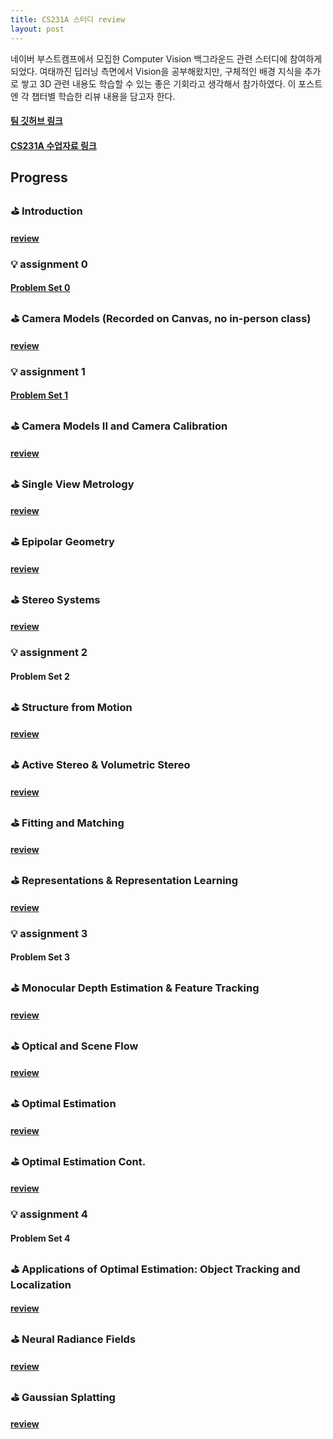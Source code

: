 ```yaml
---
title: CS231A 스터디 review
layout: post
---
```


네이버 부스트캠프에서 모집한 Computer Vision 백그라운드 관련 스터디에 참여하게 되었다.
여태까진 딥러닝 측면에서 Vision을 공부해왔지만, 구체적인 배경 지식을 추가로 쌓고 3D 관련 내용도 학습할 수 있는 좋은 기회라고 생각해서 참가하였다.
이 포스트엔 각 챕터별 학습한 리뷰 내용을 담고자 한다.

#### [팀 깃허브 링크](https://github.com/boyamie/CS231A_study)
#### [CS231A 수업자료 링크](https://web.stanford.edu/class/cs231a/syllabus.html)


## Progress
### ⛳️ Introduction
#### [review](https://haneol-kijm.github.io/2024/08/22/CS231A-001)

### 💡 assignment 0
#### [Problem Set 0](https://haneol-kijm.github.io/2024/08/24/CS231A-ps0)

### ⛳️ Camera Models (Recorded on Canvas, no in-person class)
#### [review](https://haneol-kijm.github.io/2024/08/22/CS231A-002)

### 💡 assignment 1
#### [Problem Set 1](https://haneol-kijm.github.io/2024/08/24/CS231A-ps1)

### ⛳️ Camera Models II and Camera Calibration
#### [review](https://haneol-kijm.github.io/2024/08/27/CS231A-003)

### ⛳️ Single View Metrology
#### [review](https://haneol-kijm.github.io/2024/08/28/CS231A-004)

### ⛳️ Epipolar Geometry
#### [review](https://haneol-kijm.github.io/2024/08/29/CS231A-005)

### ⛳️ Stereo Systems
#### [review](https://haneol-kijm.github.io/2024/09/02/CS231A-006)

### 💡 assignment 2
#### Problem Set 2

### ⛳️ 	Structure from Motion
#### [review](https://haneol-kijm.github.io/2024/09/03/CS231A-007)

### ⛳️ Active Stereo & Volumetric Stereo
#### [review](https://haneol-kijm.github.io/2024/09/05/CS231A-008)

### ⛳️ Fitting and Matching
#### [review](https://haneol-kijm.github.io/2024/09/09/CS231A-009)

### ⛳️ Representations & Representation Learning
#### [review](https://haneol-kijm.github.io/2024/09/10/CS231A-010)

### 💡 assignment 3
#### Problem Set 3

### ⛳️ Monocular Depth Estimation & Feature Tracking
#### [review](https://haneol-kijm.github.io/2024/09/11/CS231A-011)

### ⛳️ Optical and Scene Flow
#### [review](https://haneol-kijm.github.io/2024/09/16/CS231A-012)

### ⛳️ Optimal Estimation
#### [review](https://haneol-kijm.github.io/2024/09/16/CS231A-013)

### ⛳️ Optimal Estimation Cont.
#### [review](https://haneol-kijm.github.io/2024/09/23/CS231A-014)

### 💡 assignment 4
#### Problem Set 4

### ⛳️ Applications of Optimal Estimation: Object Tracking and Localization
#### [review](https://haneol-kijm.github.io/2024/09/23/CS231A-015)

### ⛳️ Neural Radiance Fields
#### [review](https://haneol-kijm.github.io/2024/09/30/CS231A-016)

### ⛳️ Gaussian Splatting
#### [review](https://haneol-kijm.github.io/2024/09/30/CS231A-017)
